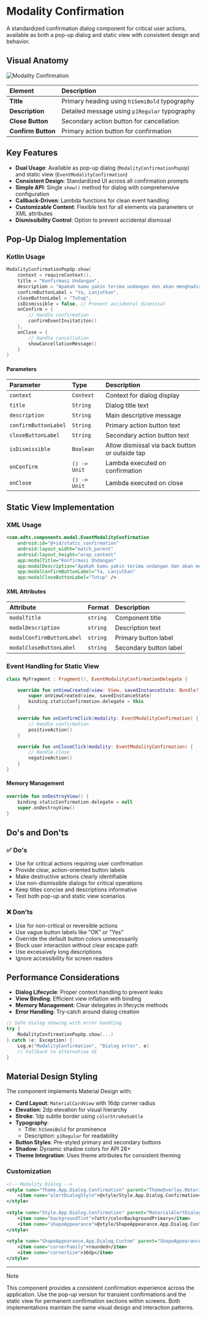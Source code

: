 # Modality Confirmation

A standardized confirmation dialog component for critical user actions, available as both a pop-up dialog and static view with consistent design and behavior.

## Visual Anatomy

![Modality Confirmation](https://res.cloudinary.com/fauzanspratama/image/upload/c_scale,w_480/v1759305056/Modality_Confirmation_jx0hp7.gif)

| Element | Description |
| :------ | :---------- |
| **Title** | Primary heading using `h1SemiBold` typography |
| **Description** | Detailed message using `p1Regular` typography |
| **Close Button** | Secondary action button for cancellation |
| **Confirm Button** | Primary action button for confirmation |

## Key Features
- **Dual Usage**: Available as pop-up dialog (`ModalityConfirmationPopUp`) and static view (`EventModalityConfirmation`)
- **Consistent Design**: Standardized UI across all confirmation prompts
- **Simple API**: Single `show()` method for dialog with comprehensive configuration
- **Callback-Driven**: Lambda functions for clean event handling
- **Customizable Content**: Flexible text for all elements via parameters or XML attributes
- **Dismissibility Control**: Option to prevent accidental dismissal

## Pop-Up Dialog Implementation

### Kotlin Usage
```kotlin
ModalityConfirmationPopUp.show(
    context = requireContext(),
    title = "Konfirmasi Undangan",
    description = "Apakah kamu yakin terima undangan dan akan menghadiri event ini nanti?",
    confirmButtonLabel = "Ya, Lanjutkan",
    closeButtonLabel = "Tutup",
    isDismissible = false, // Prevent accidental dismissal
    onConfirm = {
        // Handle confirmation
        confirmEventInvitatiton()
    },
    onClose = {
        // Handle cancellation
        showCancellationMessage()
    }
)
```

#### Parameters
| Parameter | Type | Description |
| :-------- | :--- | :---------- |
| `context` | `Context` | Context for dialog display |
| `title` | `String` | Dialog title text |
| `description` | `String` | Main descriptive message |
| `confirmButtonLabel` | `String` | Primary action button text |
| `closeButtonLabel` | `String` | Secondary action button text |
| `isDismissible` | `Boolean` | Allow dismissal via back button or outside tap |
| `onConfirm` | `() -> Unit` | Lambda executed on confirmation |
| `onClose` | `() -> Unit` | Lambda executed on close |

## Static View Implementation

### XML Usage
```xml
<com.edts.components.modal.EventModalityConfirmation
    android:id="@+id/static_confirmation"
    android:layout_width="match_parent"
    android:layout_height="wrap_content"
    app:modalTitle="Konfirmasi Undangan"
    app:modalDescription="Apakah kamu yakin terima undangan dan akan menghadiri event ini nanti?"
    app:modalConfirmButtonLabel="Ya, Lanjutkan"
    app:modalCloseButtonLabel="Tutup" />
```

#### XML Attributes
| Attribute | Format | Description |
| :-------- | :----- | :---------- |
| `modalTitle` | `string` | Component title |
| `modalDescription` | `string` | Description text |
| `modalConfirmButtonLabel` | `string` | Primary button label |
| `modalCloseButtonLabel` | `string` | Secondary button label |

### Event Handling for Static View
```kotlin
class MyFragment : Fragment(), EventModalityConfirmationDelegate {

    override fun onViewCreated(view: View, savedInstanceState: Bundle?) {
        super.onViewCreated(view, savedInstanceState)
        binding.staticConfirmation.delegate = this
    }

    override fun onConfirmClick(modality: EventModalityConfirmation) {
        // Handle confirmation
        positiveAction()
    }

    override fun onCloseClick(modality: EventModalityConfirmation) {
        // Handle close
        negativeAction()
    }
}
```

#### Memory Management
```kotlin
override fun onDestroyView() {
    binding.staticConfirmation.delegate = null
    super.onDestroyView()
}
```

## Do's and Don'ts

### ✅ Do's
- Use for critical actions requiring user confirmation
- Provide clear, action-oriented button labels
- Make destructive actions clearly identifiable
- Use non-dismissible dialogs for critical operations
- Keep titles concise and descriptions informative
- Test both pop-up and static view scenarios

### ❌ Don'ts
- Use for non-critical or reversible actions
- Use vague button labels like "OK" or "Yes"
- Override the default button colors unnecessarily
- Block user interaction without clear escape path
- Use excessively long descriptions
- Ignore accessibility for screen readers

## Performance Considerations

- **Dialog Lifecycle**: Proper context handling to prevent leaks
- **View Binding**: Efficient view inflation with binding
- **Memory Management**: Clear delegates in lifecycle methods
- **Error Handling**: Try-catch around dialog creation

```kotlin
// Safe dialog showing with error handling
try {
    ModalityConfirmationPopUp.show(...)
} catch (e: Exception) {
    Log.e("ModalityConfirmation", "Dialog error", e)
    // Fallback to alternative UI
}
```

## Material Design Styling

The component implements Material Design with:

- **Card Layout**: `MaterialCardView` with 16dp corner radius
- **Elevation**: 2dp elevation for visual hierarchy
- **Stroke**: 1dp subtle border using `colorStrokeSubtle`
- **Typography**: 
  - Title: `h1SemiBold` for prominence
  - Description: `p1Regular` for readability
- **Button Styles**: Pre-styled primary and secondary buttons
- **Shadow**: Dynamic shadow colors for API 28+
- **Theme Integration**: Uses theme attributes for consistent theming

### Customization
```xml
<!-- Modality Dialog -->  
<style name="Theme.App.Dialog.Confirmation" parent="ThemeOverlay.MaterialComponents.MaterialAlertDialog">  
    <item name="alertDialogStyle">@style/Style.App.Dialog.Confirmation</item>  
</style>  
  
<style name="Style.App.Dialog.Confirmation" parent="MaterialAlertDialog.MaterialComponents">  
    <item name="backgroundTint">?attr/colorBackgroundPrimary</item>  
    <item name="shapeAppearance">@style/ShapeAppearance.App.Dialog.Custom</item>  
</style>  
  
<style name="ShapeAppearance.App.Dialog.Custom" parent="ShapeAppearance.MaterialComponents.MediumComponent">  
    <item name="cornerFamily">rounded</item>  
    <item name="cornerSize">16dp</item>  
</style>
```


---

>[!Note]
>This component provides a consistent confirmation experience across the application. Use the pop-up version for transient confirmations and the static view for permanent confirmation sections within screens. Both implementations maintain the same visual design and interaction patterns.
